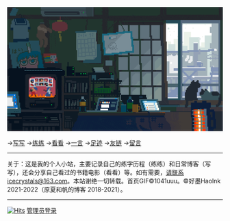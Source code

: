 <link rel="shortcut icon" type="image/x-icon" href="favicon.ico">

<img src="/assets/AFC79C90-9DCD-4137-99A5-1B75933BF91D.gif" width="600">

→[写写](/posts/日常.md) →[练练](/posts/练字.md) →[看看](/posts/书影音.md) →[一言](/posts/yiyan.md) →[足迹](/posts/足迹.md) →[友链](/posts/友链.md) →[留言](/posts/留言.md)

---
关于：这是我的个人小站，主要记录自己的练字历程（练练）和日常博客（写写），还会分享自己看过的书籍电影（看看）等。如有需要，请联系icecrystals@163.com。本站谢绝一切转载。首页GIF©1041uuu。©好墨HaoInk 2021-2022（原夏和帆的博客 2018-2021）。

---

[![Hits](https://hits.seeyoufarm.com/api/count/incr/badge.svg?url=https%3A%2F%2Fhao.ink&count_bg=%2379C83D&title_bg=%23555555&icon=&icon_color=%23E7E7E7&title=%E9%A1%B5%E9%9D%A2%E6%B5%8F%E8%A7%88&edge_flat=false)](https://hits.seeyoufarm.com) [管理员登录](https://github.com/xiangshuink/xiangshuink.github.io)

